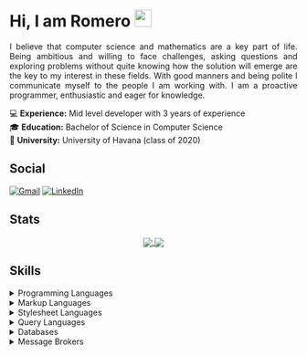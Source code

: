 # Hi, I am Romero <img src="https://media.giphy.com/media/hvRJCLFzcasrR4ia7z/giphy.gif" width="30px">

<p align="justify">
I believe that computer science and mathematics are a key part of life. Being ambitious and willing to face challenges, asking questions and exploring problems without quite knowing how the solution will emerge are the key to my interest in these fields. With good manners and being polite I communicate myself to the people I am working with. I am a proactive programmer, enthusiastic and eager for knowledge.
</p>

:computer: **Experience:** Mid level developer with 3 years of experience  
:mortar_board: **Education:** Bachelor of Science in Computer Science  
:school_satchel: **University:** University of Havana (class of 2020)

## Social

<p>
  <a href="mailto:josea132.romero@gmail.com" target="_blank"><img alt="Gmail" src="https://img.shields.io/badge/Gmail-ea4335?style=flat&logo=gmail&logoColor=white"></a>
  <a href="https://www.linkedin.com/in/jose-ariel-romero/" target="_blank"><img alt="LinkedIn" src="https://img.shields.io/badge/LinkedIn-0a66c2?style=flat&logo=linkedin&logoColor=white"></a>
</p>

## Stats

<p align="center">
  <a href="https://github.com/jromero132">
    <img align="center" src="https://github-readme-stats.vercel.app/api?username=jromero132&theme=nord&show_icons=true&count_private=true&hide_border=true&custom_title=Romero&apos;s%20GitHub%20Stats%20&lpar;This%20Year&rpar;" />
  </a>
  <a href="https://github.com/jromero132">
    <img align="center" src="https://github-readme-stats.vercel.app/api/top-langs/?username=jromero132&theme=nord&layout=compact&langs_count=10&hide_border=true" />
  </a>
</p>

## Skills

<details>
  <summary>Programming Languages</summary>
  <p>
    <img alt="Bash/Shell" src="https://img.shields.io/badge/Bash%2fShell-4eaa25?style=flat&logo=gnubash&logoColor=white">
    <img alt="C" src="https://img.shields.io/badge/C-00599c?style=flat&logo=c&logoColor=white">
    <img alt="C++" src="https://img.shields.io/badge/C%2B%2B-00599c?style=flat&logo=c%2B%2B&logoColor=white">
    <img alt="C#" src="https://img.shields.io/badge/C%23-239120?style=flat&logo=c-sharp&logoColor=white">
    <img alt="Cool" src="https://img.shields.io/badge/Cool-00599c?style=flat&logoColor=white">
    <img alt="F#" src="https://img.shields.io/badge/F%23-239120?style=flat&logoColor=white">
    <img alt="Haskell" src="https://img.shields.io/badge/Haskell-5d4f85?style=flat&logo=haskell&logoColor=white">
    <img alt="Java" src="https://img.shields.io/badge/Java-007396?style=flat&logo=java&logoColor=white">
    <img alt="JavaScript" src="https://img.shields.io/badge/JavaScript-323330?style=flat&logo=javascript&logoColor=f7df1e">
    <img alt="MATLAB" src="https://img.shields.io/badge/MATLAB-00599c?style=flat&logoColor=white">
    <img alt="NASM" src="https://img.shields.io/badge/NASM-00599c?style=flat&logoColor=white">
    <img alt="Powershell" src="https://img.shields.io/badge/PowerShell-5391fe?style=flat&logo=powershell&logoColor=white">
    <img alt="Prolog" src="https://img.shields.io/badge/Prolog-00599c?style=flat&logoColor=white">
    <img alt="Python" src="https://img.shields.io/badge/python-3670A0?style=flat&logo=python&logoColor=ffdd54">
    <img alt="R" src="https://img.shields.io/badge/R-276dc3?style=flat&logo=r&logoColor=white">
  </p>
</details>

<details>
  <summary>Markup Languages</summary>
  <p>
    <img alt="GML" src="https://img.shields.io/badge/GML-00599c?style=flat&logoColor=white">
    <img alt="HTML5" src="https://img.shields.io/badge/HTML5-e34f26?style=flat&logo=html5&logoColor=white">
    <img alt="Markdown" src="https://img.shields.io/badge/Markdown-000000?style=flat&logo=markdown&logoColor=white">
    <img alt="LaTeX" src="https://img.shields.io/badge/LaTeX-008080?style=flat&logo=LaTeX&logoColor=white">
    <img alt="XHTML" src="https://img.shields.io/badge/XHTML-00599c?style=flat&logoColor=white">
    <img alt="XML" src="https://img.shields.io/badge/XML-00599c?style=flat&logoColor=white">
  </p>
</details>

<details>
  <summary>Stylesheet Languages</summary>
  <p>
    <img alt="CSS3" src="https://img.shields.io/badge/CSS3-1572b6?style=flat&logo=css3&logoColor=white">
    <img alt="Less" src="https://img.shields.io/badge/Less-1d365d?style=flat&logo=less&logoColor=white">
    <img alt="Sass" src="https://img.shields.io/badge/Sass-cc6699?style=flat&logo=sass&logoColor=white">
  </p>
</details>

<details>
  <summary>Query Languages</summary>
  <p>
    <img alt="GraphQL" src="https://img.shields.io/badge/GraphQL-e10098?style=flat&logo=graphql&logoColor=white">
    <img alt="LINQ" src="https://img.shields.io/badge/LINQ-00599c?style=flat&logoColor=white">
  </p>
</details>

<details>
  <summary>Databases</summary>
  <p>
    <img alt="Microsoft SQL Server" src="https://img.shields.io/badge/Microsoft%20SQL%20Server-cc2927?style=flat&logo=microsoftsqlserver&logoColor=white">
    <img alt="MongoDB" src="https://img.shields.io/badge/MongoDB-47a248?style=flat&logo=mongodb&logoColor=white">
    <img alt="MySQL" src="https://img.shields.io/badge/MySQL-4479a1?style=flat&logo=mysql&logoColor=white">
    <img alt="PostgreSQL" src="https://img.shields.io/badge/PostgreSQL-4169e1?style=flat&logo=postgresql&logoColor=white">
    <img alt="Redis" src="https://img.shields.io/badge/Redis-dc382d?style=flat&logo=redis&logoColor=white">
    <img alt="SQLite" src="https://img.shields.io/badge/SQLite-003b57?style=flat&logo=sqlite&logoColor=white">
  </p>
</details>

<details>
  <summary>Message Brokers</summary>
  <p>
    <img alt="Apache Kafka" src="https://img.shields.io/badge/Apache%20Kafka-231f20?style=flat&logo=apachekafka&logoColor=white">
    <img alt="RabbitMQ" src="https://img.shields.io/badge/rabbitmq-ff6600?&style=flat&logo=rabbitmq&logoColor=white">
  </p>
</details>
